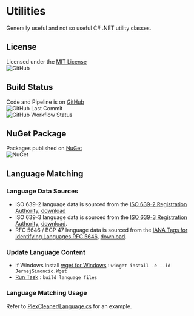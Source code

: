 # Utilities

Generally useful and not so useful C# .NET utility classes.

## License

Licensed under the [MIT License](./LICENSE)  
![GitHub](https://img.shields.io/github/license/ptr727/Utilities)

## Build Status

Code and Pipeline is on [GitHub](https://github.com/ptr727/Utilities)  
![GitHub Last Commit](https://img.shields.io/github/last-commit/ptr727/Utilities?logo=github)  
![GitHub Workflow Status](https://img.shields.io/github/actions/workflow/status/ptr727/Utilities/BuildPublishPipeline.yml?logo=github)

## NuGet Package

Packages published on [NuGet](https://www.nuget.org/packages/InsaneGenius.Utilities/)  
![NuGet](https://img.shields.io/nuget/v/InsaneGenius.Utilities?logo=nuget)

## Language Matching

### Language Data Sources

- ISO 639-2 language data is sourced from the [ISO 639-2 Registration Authority](https://www.loc.gov/standards/iso639-2/langhome.html), [download](https://www.loc.gov/standards/iso639-2/ISO-639-2_utf-8.txt)
- ISO 639-3 language data is sourced from the [ISO 639-3 Registration Authority](https://iso639-3.sil.org/), [download](https://iso639-3.sil.org/sites/iso639-3/files/downloads/iso-639-3.tab).
- RFC 5646 / BCP 47 language data is sourced from the [IANA Tags for Identifying Languages RFC 5646](https://www.rfc-editor.org/rfc/rfc5646.html), [download](https://www.iana.org/assignments/language-subtag-registry/language-subtag-registry).

### Update Language Content

- If Windows install [wget for Windows](https://winget.run/pkg/JernejSimoncic/Wget) : `winget install -e --id JernejSimoncic.Wget`
- [Run Task](./.vscode/tasks.json) : `build language files`

### Language Matching Usage

Refer to [PlexCleaner/Language.cs](https://github.com/ptr727/PlexCleaner/blob/main/PlexCleaner/Language.cs) for an example.
